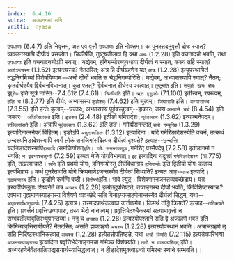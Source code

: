 ```yaml
---
index:  6.4.16
sutra:  अज्झनगमां सनि
vritti:  nyasa
---
```


`उपधायाः` (6.4.7) इति निवृत्तम्, अत एव वृत्तौ `उपधायाः` इति नोक्तम्। कः पुनस्तदनुवृत्तौ दोषः स्यात्? व्यञ्जनस्यापि दीर्घत्वं प्रसज्येत। चिकीर्षति, तुष्टूषतीत्यत्र हि यथा `अचः` (1.2.28) इति वचनादचो भवति, तथा `उपधायाः` इति वचनादनचोऽपि स्यात्। यद्येवम्, हनिगम्योरच्युपधाया दीर्घत्वं न स्यात्, कस्य तर्हि स्यात्? `अलोऽन्त्यस्य` (1.1.52) इत्यन्त्यस्य? नैतदस्ति; अत्र हि दीर्घग्रहणेन यत् `अचः` (1.2.28) इत्युपस्थापितं तद्धनिगमिभ्यां विशेषयिष्यामः--अचो दीर्घो भवति स चेद्धनिगम्योरिति। यद्येवम्, अभ्यासस्यापि स्यात्? नैतत्; कृतदीर्घस्यैव द्विर्वचनविधानात्। कुत एतत्? द्विर्वचनात् दीर्घस्य परत्वात्। `तुष्टूषति` इति। `शर्पूर्वाः खयः शेषः` झ्र्`शेषः` इति सूत्रे नास्ति--7.4.61ट (7.4.61)। `चिकीर्षति` इति। `ऋत इद्धातोः` (7.1.100) इतीत्त्वम्, रपरत्वम्, `हलि च` (8.2.77) इति दीर्घः, अभ्यासस्य `कुहोश्चुः` (7.4.62) इति चुत्वम्। `जिघांसति` इति। `अभ्यासाच्च` (7.3.55) इति हन्तेः कुत्वम्--घकारः, अभ्यासस्य पूर्ववच्चुत्वम्--झकारः, तस्य `अभ्यासे चर्च` (8.4.54) इति जकारः। `अधिजिघांसते` इति। `इङश्च` (2.4.48) इतीङो गमिरादेशः, `पूर्ववत्सनः` (1.3.62) इत्यात्मनेपदम्। `सञ्जिगांसते` इति। अत्रापि `पूर्ववत्सनः` (1.3.62) इति तङ। गमेर्ह्यसनन्तात् `समो गम्युच्छि` (1.3.29) इत्यादिनात्मनेपदं विहितम्। इङोऽपि `अनुदात्तङितः` (1.3.12) इत्यादिना। यदि गमेरिङादेशस्येति वचनं, तत्कथं छन्दस्यनिङादेशस्यापि स्वर्गं लोकं समजिगांसदित्यत्र दीर्घत्वं दृश्यते? इत्याह--छन्दसि यदनिङादेशस्यापि` इत्यादि। `समजिगांसत्` इति। गमेः सनन्ताल्लुङ, `गमेरिट् पस्मैपदेषु (7.2.58) इतीडागमो न भवति; `न वृद्भ्यश्चतुर्भ्यः` (7.2.59) इत्यत्र नेति योगविभागात्।
`इह` इत्यादिना यदुक्तं `गमेरिङादेशस्य` (वा.775) इति, तत्प्रत्याचष्टे। `सनि` इति प्रथमो योगः, हनिगम्योस्तु दीर्घविधानाय `हनिगम्योः` इति द्वितीयो योगः कत्तव्य इत्यभिप्रायः। कथं पुनरेतावति योगे क्रियमाणेऽजन्तस्यैव दीर्घत्वं सिध्यति? इत्यत आह--`तत्र` इत्यादि। `गृह्यमाणस्य` इति। कृद्योगे कर्मणि षष्ठी। `विशेषणे`इति। भावे ल्युट्। विशेषणमनजनतव्यवच्छेदाय। यत्र ह्रस्वदीर्घप्लुताः शिष्यनेते तत्र `अचश्च` (1.2.28) इत्येतदुपतिष्टते, तत्राङ्गस्य दीर्घो भवति, किंविशिष्टस्याचः? एवमचा गृह्यमाणस्याङ्गस्य विशेषणे व्यवच्छेदे सति विनाऽप्यज्ग्रहणेनान्तस्यैव दीर्घत्वं सिद्धम्, यथा--`अकृत्सार्वधातुकयोः` (7.4.25) इत्यत्र। तस्मादपार्थकत्वान्न कर्त्तव्यमेव। किमर्थं तद्धि क्रियते? इत्याह--`तत्क्रियते` इति। प्रवर्त्तनं प्रवृत्तिःउव्यापारः, तस्य भेदो नानात्वम्। प्रवृत्तिभेदश्चैकस्यां सत्यामावृत्तो न सम्भवतीत्यावृत्तिरभ्युपगन्तव्या। ननु च `अचश्च` (1.2.28) इत्यस्योपश्ताने सति द्वे अज्ग्रहणे भवत इति किमित्यावृत्तिराश्रीयते? नैतदस्ति; असति ह्यजग्रहणे `अचश्च` (1.2.28) इत्यस्योपस्थानं भवति। अत्राजग्रहणे तु सति निर्दिष्टस्थानिकत्वात् `अचश्च` (1.2.28) इत्येतन्नोपतिष्टते, यथा `अचो ञ्णिति` (7.2.115) इत्यत्रेक्परिभाषा `अजन्तस्याङ्गस्य` इत्यादिना प्रवृत्तिभेदेनाङ्गमचा गमिञ्च विशेषयति। `ततो न वक्तव्यमिदम्` इति। अज्गरहणेनैवैतत्प्रतिपाद्यसयार्थस्यासिद्धत्वात्। न हीङादेशमुक्त्वाऽन्यो गमिरचः स्थाने सम्भवति।।

